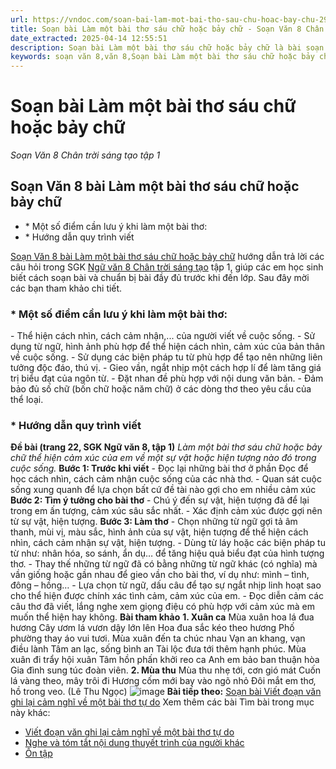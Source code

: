```yaml
---
url: https://vndoc.com/soan-bai-lam-mot-bai-tho-sau-chu-hoac-bay-chu-297562
title: Soạn bài Làm một bài thơ sáu chữ hoặc bảy chữ - Soạn Văn 8 Chân trời sáng tạo tập 1 - VnDoc.com
date_extracted: 2025-04-14 12:55:51
description: Soạn bài Làm một bài thơ sáu chữ hoặc bảy chữ là bài soạn bài mẫu thuộc chương trình Ngữ văn lớp 8 Chân trời sáng tạo, học kì 1. Mời các bạn cùng tham khảo bài soạn để chuẩn bị cho bài học sắp tới của mình.
keywords: soạn văn 8,văn 8,Soạn bài Làm một bài thơ sáu chữ hoặc bảy chữ,ngữ văn 8,soan van 8,soạn văn lớp 8,giải văn 8,soạn văn 8 tập 1,soạn văn 8 Làm một bài thơ sáu chữ hoặc bảy chữ,soạn Làm một bài thơ sáu chữ hoặc bảy chữ,soạn văn 8 chân trời sáng tạo,văn 8 chân trời sáng tạo,ngữ văn 8 chân trời sáng tạo,Làm một bài thơ sáu chữ hoặc bảy chữ,soạn văn 8 ctst,soạn Làm một bài thơ sáu chữ hoặc bảy chữ lớp 8,làm bài thơ sáu chữ hoặc bảy chữ,soạn văn 8 thơ 6 chữ 7 chữ
---
```


# Soạn bài Làm một bài thơ sáu chữ hoặc bảy chữ
 _Soạn Văn 8 Chân trời sáng tạo tập 1_
## Soạn Văn 8 bài Làm một bài thơ sáu chữ hoặc bảy chữ
  * \* Một số điểm cần lưu ý khi làm một bài thơ:
  * \* Hướng dẫn quy trình viết

[Soạn Văn 8 bài Làm một bài thơ sáu chữ hoặc bảy chữ](<https://vndoc.com/soan-bai-lam-mot-bai-tho-sau-chu-hoac-bay-chu-297562>) hướng dẫn trả lời các câu hỏi trong SGK [Ngữ văn 8 Chân trời sáng tạo](<https://vndoc.com/ngu-van-8-chan-troi-sang-tao>) tập 1, giúp các em học sinh biết cách soạn bài và chuẩn bị bài đầy đủ trước khi đến lớp. Sau đây mời các bạn tham khảo chi tiết.
### \* Một số điểm cần lưu ý khi làm một bài thơ:
\- Thể hiện cách nhìn, cách cảm nhận,... của người viết về cuộc sống.
\- Sử dụng từ ngữ, hình ảnh phù hợp để thể hiện cách nhìn, cảm xúc của bản thân về cuộc sống.
\- Sử dụng các biện pháp tu từ phù hợp để tạo nên những liên tưởng độc đáo, thú vị. - Gieo vần, ngắt nhịp một cách hợp lí để làm tăng giá trị biểu đạt của ngôn từ.
\- Đặt nhan đề phù hợp với nội dung văn bản.
\- Đảm bảo đủ số chữ \(bốn chữ hoặc năm chữ\) ở các dòng thơ theo yêu cầu của thể loại.
### \* Hướng dẫn quy trình viết
**Đề bài \(trang 22, SGK Ngữ văn 8, tập 1\)**
_Làm một bài thơ sáu chữ hoặc bảy chữ thể hiện cảm xúc của em về một sự vật hoặc hiện tượng nào đó trong cuộc sống._
**Bước 1: Trước khi viết**
\- Đọc lại những bài thơ ở phần Đọc để học cách nhìn, cách cảm nhận cuộc sống của các nhà thơ.
\- Quan sát cuộc sống xung quanh để lựa chọn bất cứ đề tài nào gợi cho em nhiều cảm xúc
**Bước 2: Tìm ý tưởng cho bài thơ**
\- Chú ý đến sự vật, hiện tượng đã để lại trong em ấn tượng, cảm xúc sâu sắc nhất.
\- Xác định cảm xúc được gợi nên từ sự vật, hiện tượng.
**Bước 3: Làm thơ**
\- Chọn những từ ngữ gợi tả âm thanh, mùi vị, màu sắc, hình ảnh của sự vật, hiện tượng để thể hiện cách nhìn, cách cảm nhận sự vật, hiện tượng.
\- Dùng từ láy hoặc các biện pháp tu từ như: nhân hóa, so sánh, ẩn dụ… để tăng hiệu quả biểu đạt của hình tượng thơ.
\- Thay thế những từ ngữ đã có bằng những từ ngữ khác \(có nghĩa\) mà vần giống hoặc gần nhau để gieo vần cho bài thơ, ví dụ như: mình – tình, đông – hồng…
\- Lựa chọn từ ngữ, dấu câu để tạo sự ngắt nhịp linh hoạt sao cho thể hiện được chính xác tình cảm, cảm xúc của em.
\- Đọc diễn cảm các câu thơ đã viết, lắng nghe xem giọng điệu có phù hợp với cảm xúc mà em muốn thể hiện hay không.
**Bài tham khảo**
**1\. Xuân ca**
Mùa xuân hoa lá đua hương
Cây ươm lá vươn dậy lớn lên
Hoa đua sắc kéo theo hương
Phố phường thay áo vui tươi.
Mùa xuân đến ta chúc nhau
Vạn an khang, vạn điều lành
Tâm an lạc, sống bình an
Tài lộc đưa tới thêm hạnh phúc.
Mùa xuân đi trẩy hội xuân
Tâm hồn phấn khởi reo ca
Anh em bảo ban thuận hòa
Gia đình sung túc đoàn viên.
**2\. Mùa thu**
Mùa thu nhẹ tới, cơn gió mát
Cuốn lá vàng theo, mây trôi đi
Hương cốm mới bay vào ngõ nhỏ
Đôi mắt em thơ, hồ trong veo.
\(Lê Thu Ngọc\)
![image](https://i.vdoc.vn/data/image/2022/08/26/ban-tay.svg) **Bài tiếp theo:** [Soạn bài Viết đoạn văn ghi lại cảm nghĩ về một bài thơ tự do](<https://vndoc.com/soan-bai-viet-doan-van-ghi-lai-cam-nghi-ve-mot-bai-tho-tu-do-297566>)
Xem thêm các bài Tìm bài trong mục này khác:
  * [Viết đoạn văn ghi lại cảm nghĩ về một bài thơ tự do](</soan-bai-viet-doan-van-ghi-lai-cam-nghi-ve-mot-bai-tho-tu-do-297566>)
  * [Nghe và tóm tắt nội dung thuyết trình của người khác](</soan-bai-nghe-va-tom-tat-noi-dung-thuyet-trinh-cua-nguoi-khac-297575>)
  * [Ôn tập](</soan-bai-on-tap-trang-29-297581>)

